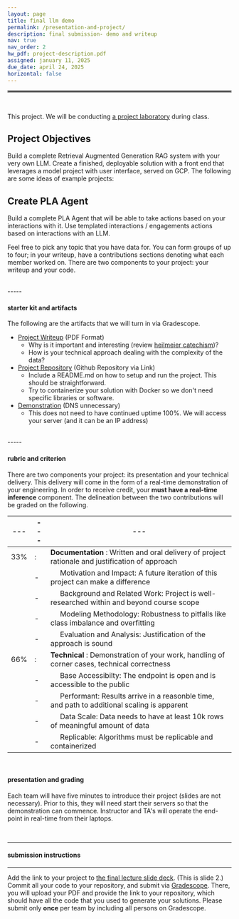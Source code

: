 ```yaml
---
layout: page
title: final llm demo 
permalink: /presentation-and-project/
description: final submission- demo and writeup
nav: true
nav_order: 2
hw_pdf: project-description.pdf
assigned: january 11, 2025
due_date: april 24, 2025
horizontal: false
---
```


<hr style="border:2px solid gray">

<br>

This project. We will be conducting [a project laboratory](https://docs.google.com/presentation/d/1HcLInp203By38I5YYN5cABtHHh-p62zt) during class.

## Project Objectives

Build a complete Retrieval Augmented Generation RAG system with your very own LLM. Create a finished, deployable solution with a front end that leverages a model project with user interface, served on GCP. The following are some ideas of example projects:

## Create PLA Agent

Build a complete PLA Agent that will be able to take actions based on your interactions with it. Use templated interactions / engagements actions based on interactions with an LLM.


Feel free to pick any topic that you have data for. You can form groups of up to four; in your writeup, have a contributions sections denoting what each member worked on. There are two components to your project: your writeup and your code. 

<br>
-----

#### starter kit and artifacts

The following are the artifacts that we will turn in via Gradescope.

* [Project Writeup](https://www.overleaf.com/read/kszvtsstmnfs) (PDF Format)
  - Why is it important and interesting (review [heilmeier catechism](https://www.darpa.mil/work-with-us/heilmeier-catechism))?
  - How is your technical approach dealing with the complexity of the data?
* [Project Repository](http://www.github.com) (Github Repository via Link)
  - Include a README.md on how to setup and run the project. This should be straightforward.
  - Try to containerize your solution with Docker so we don't need specific libraries or software.
* [Demonstration](http://streamlit.io) (DNS unnecessary)
  - This does not need to have continued uptime 100%. We will access your server (and it can be an IP address)

<br>
-----

#### rubric and criterion

There are two components your project: its presentation and your technical delivery. This delivery will come in the form of a real-time demonstration of your engineering. In order to receive credit, your **must have a real-time inference** component. The delineation between the two contributions will be graded on the following.

|---|---|---|
|---|---|---|
| 33% | : | __Documentation__ : Written and oral delivery of project rationale and justification of approach
|     | - | &nbsp;&nbsp;&nbsp;&nbsp; Motivation and Impact: A future iteration of this project can make a difference
|     | - | &nbsp;&nbsp;&nbsp;&nbsp; Background and Related Work: Project is well-researched within and beyond course scope
|     | - | &nbsp;&nbsp;&nbsp;&nbsp; Modeling Methodology: Robustness to pitfalls like class imbalance and overfitting
|     | - | &nbsp;&nbsp;&nbsp;&nbsp; Evaluation and Analysis: Justification of the approach is sound
| 66% | : | __Technical__ : Demonstration of your work, handling of corner cases, technical correctness
|     | - | &nbsp;&nbsp;&nbsp;&nbsp; Base Accessibilty: The endpoint is open and is accessible to the public
|     | - | &nbsp;&nbsp;&nbsp;&nbsp; Performant: Results arrive in a reasonble time, and path to additional scaling is apparent
|     | - | &nbsp;&nbsp;&nbsp;&nbsp; Data Scale: Data needs to have at least 10k rows of meaningful amount of data
|     | - | &nbsp;&nbsp;&nbsp;&nbsp; Replicable: Algorithms must be replicable and containerized

<br>

#### presentation and grading

Each team will have five minutes to introduce their project (slides are not necessary). Prior to this, they will need start their servers so that the demonstration can commence. Instructor and TA's will operate the end-point in real-time from their laptops.

<br>

-----
#### submission instructions
-----

Add the link to your project to [the final lecture slide deck](https://docs.google.com/presentation/d/1VO-SAmfm3smmDhVn6AkyK-SZTDURDILz9xCFx_0OiAA). (This is slide 2.) Commit all your code to your repository, and submit via [Gradescope](https://www.gradescope.com/). There, you will upload your PDF and provide the link to your repository, which should have all the code that you used to generate your solutions. Please submit only __once__ per team by including all persons on Gradescope.



<!--
<br><br><br>
<hr style="border:2px solid gray">
#### project checkpoint
-----
-->


